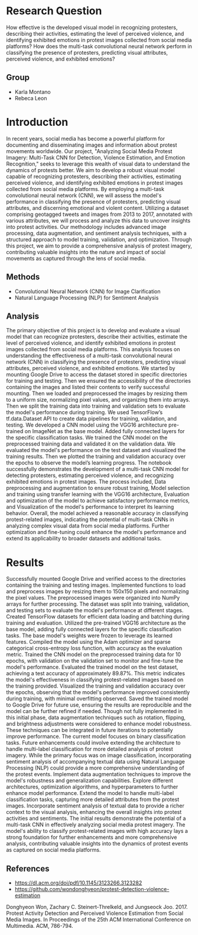 
# Research Question
How effective is the developed visual model in recognizing protesters, describing their activities, estimating the level of perceived violence, and identifying exhibited emotions in protest images collected from social media platforms? How does the multi-task convolutional neural network perform in classifying the presence of protesters, predicting visual attributes, perceived violence, and exhibited emotions?

## Group 
- Karla Montano
- Rebeca Leon

# Introduction
In recent years, social media has become a powerful platform for documenting and disseminating images and information about protest movements worldwide. Our project, "Analyzing Social Media Protest Imagery: Multi-Task CNN for Detection, Violence Estimation, and Emotion Recognition," seeks to leverage this wealth of visual data to understand the dynamics of protests better. We aim to develop a robust visual model capable of recognizing protesters, describing their activities, estimating perceived violence, and identifying exhibited emotions in protest images collected from social media platforms. By employing a multi-task convolutional neural network (CNN), we will assess the model's performance in classifying the presence of protesters, predicting visual attributes, and discerning emotional and violent content. Utilizing a dataset comprising geotagged tweets and images from 2013 to 2017, annotated with various attributes, we will process and analyze this data to uncover insights into protest activities. Our methodology includes advanced image processing, data augmentation, and sentiment analysis techniques, with a structured approach to model training, validation, and optimization. Through this project, we aim to provide a comprehensive analysis of protest imagery, contributing valuable insights into the nature and impact of social movements as captured through the lens of social media.

## Methods 
- Convolutional Neural Network (CNN) for Image Clarification 
- Natural Language Processing (NLP) for Sentiment Analysis

## Analysis
The primary objective of this project is to develop and evaluate a visual model that can recognize protesters, describe their activities, estimate the level of perceived violence, and identify exhibited emotions in protest images collected from social media platforms. This analysis focuses on understanding the effectiveness of a multi-task convolutional neural network (CNN) in classifying the presence of protesters, predicting visual attributes, perceived violence, and exhibited emotions. We started by mounting Google Drive to access the dataset stored in specific directories for training and testing. Then we ensured the accessibility of the directories containing the images and listed their contents to verify successful mounting. Then we loaded and preprocessed the images by resizing them to a uniform size, normalizing pixel values, and organizing them into arrays. Then we split the training data into training and validation sets to evaluate the model's performance during training. We used TensorFlow’s tf.data.Dataset API to create data pipelines for training, validation, and testing. We developed a CNN model using the VGG16 architecture pre-trained on ImageNet as the base model. Added fully connected layers for the specific classification tasks. We trained the CNN model on the preprocessed training data and validated it on the validation data. We evaluated the model's performance on the test dataset and visualized the training results. Then we plotted the training and validation accuracy over the epochs to observe the model’s learning progress. The notebook successfully demonstrates the development of a multi-task CNN model for detecting protesters, estimating perceived violence, and recognizing exhibited emotions in protest images. The process included, Data preprocessing and augmentation to ensure robust training, Model selection and training using transfer learning with the VGG16 architecture, Evaluation and optimization of the model to achieve satisfactory performance metrics, and Visualization of the model's performance to interpret its learning behavior. Overall, the model achieved a reasonable accuracy in classifying protest-related images, indicating the potential of multi-task CNNs in analyzing complex visual data from social media platforms. Further optimization and fine-tuning could enhance the model's performance and extend its applicability to broader datasets and additional tasks.

# Results 
Successfully mounted Google Drive and verified access to the directories containing the training and testing images. Implemented functions to load and preprocess images by resizing them to 150x150 pixels and normalizing the pixel values. The preprocessed images were organized into NumPy arrays for further processing. The dataset was split into training, validation, and testing sets to evaluate the model's performance at different stages. Created TensorFlow datasets for efficient data loading and batching during training and evaluation. Utilized the pre-trained VGG16 architecture as the base model, adding fully connected layers for the specific classification tasks. The base model's weights were frozen to leverage its learned features. Compiled the model using the Adam optimizer and sparse categorical cross-entropy loss function, with accuracy as the evaluation metric. Trained the CNN model on the preprocessed training data for 10 epochs, with validation on the validation set to monitor and fine-tune the model's performance. Evaluated the trained model on the test dataset, achieving a test accuracy of approximately 89.87%. This metric indicates the model's effectiveness in classifying protest-related images based on the training provided. Visualized the training and validation accuracy over the epochs, observing that the model's performance improved consistently during training, with minimal overfitting observed. Saved the trained model to Google Drive for future use, ensuring the results are reproducible and the model can be further refined if needed. Though not fully implemented in this initial phase, data augmentation techniques such as rotation, flipping, and brightness adjustments were considered to enhance model robustness. These techniques can be integrated in future iterations to potentially improve performance. The current model focuses on binary classification tasks. Future enhancements could involve extending the architecture to handle multi-label classification for more detailed analysis of protest imagery. While the primary focus was on image classification, incorporating sentiment analysis of accompanying textual data using Natural Language Processing (NLP) could provide a more comprehensive understanding of the protest events. Implement data augmentation techniques to improve the model's robustness and generalization capabilities. Explore different architectures, optimization algorithms, and hyperparameters to further enhance model performance. Extend the model to handle multi-label classification tasks, capturing more detailed attributes from the protest images. Incorporate sentiment analysis of textual data to provide a richer context to the visual analysis, enhancing the overall insights into protest activities and sentiments. The initial results demonstrate the potential of a multi-task CNN in effectively analyzing social media protest imagery. The model's ability to classify protest-related images with high accuracy lays a strong foundation for further enhancements and more comprehensive analysis, contributing valuable insights into the dynamics of protest events as captured on social media platforms.

## References 
- https://dl.acm.org/doi/pdf/10.1145/3123266.3123282
- https://github.com/wondonghyeon/protest-detection-violence-estimation

Donghyeon Won, Zachary C. Steinert-Threlkeld, and Jungseock Joo. 2017. Protest Activity Detection and Perceived Violence Estimation from Social Media Images. In Proceedings of the 25th ACM International Conference on Multimedia. ACM, 786-794.

